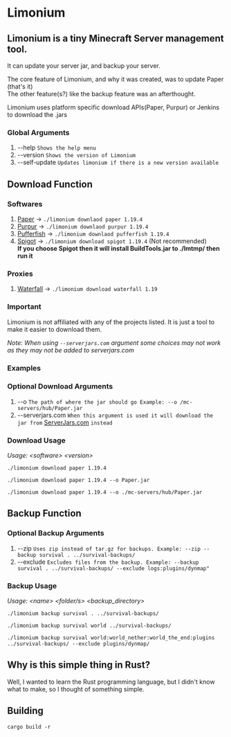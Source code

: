 # Limonium

## Limonium is a tiny Minecraft Server management tool.

It can update your server jar, and backup your server.

The core feature of Limonium, and why it was created, was to update Paper (that's it) \
The other feature(s?) like the backup feature was an afterthought.

Limonium uses platform specific download APIs(Paper, Purpur) or Jenkins to download the .jars

### Global Arguments
1. --help `Shows the help menu`
2. --version `Shows the version of Limonium`
3. --self-update `Updates limonium if there is a new version available`

## Download Function

### Softwares

1. [Paper](https://github.com/PaperMC/Paper) -> `./limonium downlaod paper 1.19.4`
2. [Purpur](https://github.com/PurpurMC/Purpur) -> `./limonium downlaod purpur 1.19.4`
3. [Pufferfish](https://github.com/pufferfish-gg/Pufferfish) -> `./limonium downlaod pufferfish 1.19.4`
6. [Spigot](https://hub.spigotmc.org/stash/projects/SPIGOT/repos/spigot/browse) -> `./limonium download spigot 1.19.4` (Not recommended)\
__If you choose Spigot then it will install BuildTools.jar to ./lmtmp/ then run it__

### Proxies

1. [Waterfall](https://github.com/PaperMC/Waterfall) -> `./limonium download waterfall 1.19`

### Important

Limonium is not affiliated with any of the projects listed. It is just a tool to make it easier to download them.

_Note: When using `--serverjars.com` argument some choices may not work as they may not be added to serverjars.com_

### Examples

### Optional Download Arguments
1. --o `The path of where the jar should go Example: --o /mc-servers/hub/Paper.jar`
2. --serverjars.com `When this argument is used it will download the jar from` [ServerJars.com](https://serverjars.com/) `instead`

### Download Usage

*Usage: &lt;software&gt; &lt;version&gt;*

```
./limonium download paper 1.19.4
```

```
./limonium download paper 1.19.4 --o Paper.jar
```

```
./limonium download paper 1.19.4 --o ./mc-servers/hub/Paper.jar
```

## Backup Function

### Optional Backup Arguments
1. --zip `Uses zip instead of tar.gz for backups. Example: --zip --backup survival . ../survival-backups/`
2. --exclude `Excludes files from the backup. Example: --backup survival . ../survival-backups/ --exclude logs:plugins/dynmap"`

### Backup Usage

*Usage: &lt;name&gt; &lt;folder/s&gt; &lt;backup_directory&gt;*

```
./limonium backup survival . ../survival-backups/
```
```
./limonium backup survival world ../survival-backups/
```
```
./limonium backup survival world:world_nether:world_the_end:plugins ../survival-backups/ --exclude plugins/dynmap/
```

## Why is this simple thing in Rust?
Well, I wanted to learn the Rust programming language, but I didn't know what to make, so I thought of something simple.

## Building

`cargo build -r`
